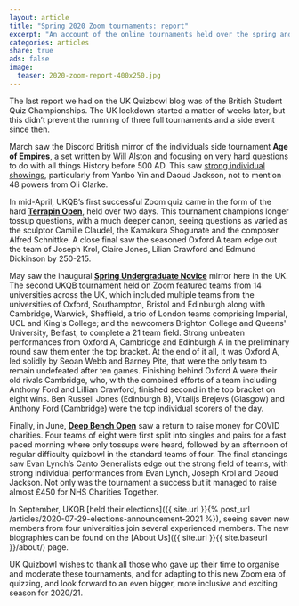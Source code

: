 ```yaml
---
layout: article
title: "Spring 2020 Zoom tournaments: report"
excerpt: "An account of the online tournaments held over the spring and summer lockdown."
categories: articles
share: true
ads: false
image:
  teaser: 2020-zoom-report-400x250.jpg
---
```


The last report we had on the UK Quizbowl blog was of the British Student Quiz Championships. The UK lockdown started a matter of weeks later, but this didn’t prevent the running of three full tournaments and a side event since then.

March saw the Discord British mirror of the individuals side tournament **Age of Empires**, a set written by Will Alston and focusing on very hard questions to do with all things History before 500 AD. This saw [strong individual showings](https://hsquizbowl.org/forums/viewtopic.php?p=368081#p368081), particularly from Yanbo Yin and Daoud Jackson, not to mention 48 powers from Oli Clarke.

In mid-April, UKQB’s first successful Zoom quiz came in the form of the hard [**Terrapin Open**](https://hsquizbowl.org/db/tournaments/6485/), held over two days. This tournament champions longer tossup questions, with a much deeper canon, seeing questions as varied as the sculptor Camille Claudel, the Kamakura Shogunate and the composer Alfred Schnittke. A close final saw the seasoned Oxford A team edge out the team of Joseph Krol, Claire Jones, Lilian Crawford and Edmund Dickinson by 250-215.

May saw the inaugural [**Spring Undergraduate Novice**](https://hsquizbowl.org/db/tournaments/6494/) mirror here in the UK. The second UKQB tournament held on Zoom featured teams from 14 universities across the UK, which included multiple teams from the universities of Oxford, Southampton, Bristol and Edinburgh along with Cambridge, Warwick, Sheffield, a trio of London teams comprising Imperial, UCL and King's College; and the newcomers Brighton College and Queens' University, Belfast, to complete a 21 team field. Strong unbeaten performances from Oxford A, Cambridge and Edinburgh A in the preliminary round saw them enter the top bracket. At the end of it all, it was Oxford A, led solidly by Seoan Webb and Barney Pite, that were the only team to remain undefeated after ten games. Finishing behind Oxford A were their old rivals Cambridge, who, with the combined efforts of a team including Anthony Ford and Lillian Crawford, finished second in the top bracket on eight wins. Ben Russell Jones (Edinburgh B), Vitalijs Brejevs (Glasgow) and Anthony Ford (Cambridge) were the top individual scorers of the day.

Finally, in June, [**Deep Bench Open**](https://hsquizbowl.org/db/tournaments/6508/) saw a return to raise money for COVID charities. Four teams of eight were first split into singles and pairs for a fast paced morning where only tossups were heard, followed by an afternoon of regular difficulty quizbowl in the standard teams of four. The final standings saw Evan Lynch’s Canto Generalists edge out the strong field of teams, with strong individual performances from Evan Lynch, Joseph Krol and Daoud Jackson. Not only was the tournament a success but it managed to raise almost £450 for NHS Charities Together.

In September, UKQB [held their elections]({{ site.url }}{% post_url /articles/2020-07-29-elections-announcement-2021 %}), seeing seven new members from four universities join several experienced members. The new biographies can be found on the [About Us]({{ site.url }}{{ site.baseurl }}/about/) page.

UK Quizbowl wishes to thank all those who gave up their time to organise and moderate these tournaments, and for adapting to this new Zoom era of quizzing, and look forward to an even bigger, more inclusive and exciting season for 2020/21.